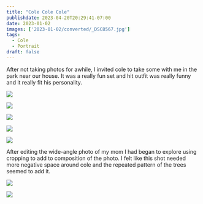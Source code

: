 ```yaml
---
title: "Cole Cole Cole"
publishdate: 2023-04-20T20:29:41-07:00
date: 2023-01-02
images: ['2023-01-02/converted/_DSC8567.jpg']
tags:
  - Cole
  - Portrait
draft: false
---
```


After not taking photos for awhile, I invited cole to take some with me in the park near our house.  It was a really fun set and hit outfit was really funny and it really fit his personality.

![](2023-01-02/converted/_DSC8520.jpg)

![](2023-01-02/converted/_DSC8527.jpg)

![](2023-01-02/converted/_DSC8552.jpg)

![](2023-01-02/converted/_DSC8567.jpg)

![](2023-01-02/converted/_DSC8571.jpg)

After editing the wide-angle photo of my mom I had began to explore using cropping to add to composition of the photo.  I felt like this shot needed more negative space around cole and the repeated pattern of the trees seemed to add it.

![](2023-01-02/converted/_DSC8581.jpg)

![](2023-01-02/converted/_DSC8585.jpg)